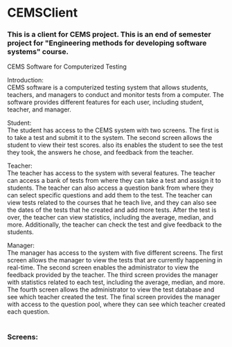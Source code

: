 # CEMSClient
<h3> This is a client for CEMS project.
This is an end of semester project for 
"Engineering methods for developing software systems" course. </h3>

CEMS Software for Computerized Testing <br>

Introduction: <br>
CEMS software is a computerized testing system that allows students, teachers, and managers to conduct and monitor tests from a computer. The software provides different features for each user, including student, teacher, and manager.<br>

Student:<br>
The student has access to the CEMS system with two screens. The first is to take a test and submit it to the system. The second screen allows the student to view their test scores. also its enables the student to see the test they took, the answers he chose, and feedback from the teacher.<br>

Teacher:<br>
The teacher has access to the system with several features. The teacher can access a bank of tests from where they can take a test and assign it to students. The teacher can also access a question bank from where they can select specific questions and add them to the test. The teacher can view tests related to the courses that he teach live, and they can also see the dates of the tests that he created and add more tests. After the test is over, the teacher can view statistics, including the average, median, and more. Additionally, the teacher can check the test and give feedback to the students.<br>

Manager:<br>
The manager has access to the system with five different screens. The first screen allows the manager to view the tests that are currently happening in real-time. The second screen enables the administrator to view the feedback provided by the teacher. The third screen provides the manager with statistics related to each test, including the average, median, and more. The fourth screen allows the administrator to view the test database and see which teacher created the test. The final screen provides the manager with access to the question pool, where they can see which teacher created each question.<br><br>


<h3>Screens:</h3><br><br>
